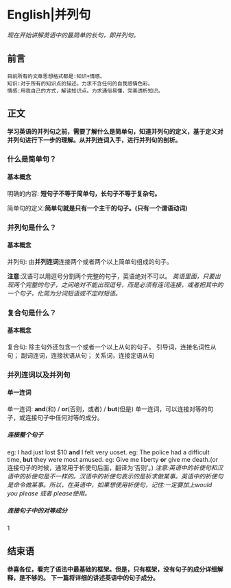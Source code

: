 # English|并列句
*现在开始讲解英语中的最简单的长句，即并列句。*

## 前言
    目前所有的文章思想格式都是:知识+情感。
    知识:对于所有的知识点的描述。力求不含任何的自我感情色彩。
    情感:用我自己的方式，解读知识点。力求通俗易懂，完美透析知识。

## 正文
**学习英语的并列句之前，需要了解什么是简单句，知道并列句的定义，基于定义对并列句进行下一步的理解。从并列连词入手，进行并列句的剖析。**

### 什么是简单句？
#### 基本概念
明确的内容: **短句子不等于简单句，长句子不等于复杂句。**

简单句的定义:**简单句就是只有一个主干的句子。(只有一个谓语动词)**


### 并列句是什么？
#### 基本概念
并列句: 由**并列连词**连接两个或者两个以上简单句组成的句子。

**注意**:汉语可以用逗号分割两个完整的句子，英语绝对不可以。
*英语里面，只要出现两个完整的句子，之间绝对不能出现逗号，而是必须有连词连接，或者把其中的一个句子，化简为分词短语或不定时短语。*


### 复合句是什么？
#### 基本概念
复合句: 除主句外还包含一个或者一个以上从句的句子。
引导词，连接名词性从句；
副词连词，连接状语从句；
关系词，连接定语从句


### 并列连词以及并列句
#### 单一连词
单一连词: **and**(和)  /  **or**(否则，或者)  /  **but**(但是)
单一连词，可以连接对等的句子，或连接句子中任何对等的成分。

##### 连接整个句子
eg: I had just lost $10 **and** I felt very uoset.
eg: The police had a difficult time, **but** they were most amused.
eg: Give me liberty **or** give me death.(or连接句子的时候，通常用于祈使句后面，翻译为‘否则’。)
*注意:英语中的祈使句和汉语中的祈使句是不一样的。汉语中的祈使句表示的是祈求做某事。英语中的祈使句是命令做某事。所以，在英语中，如果想使用祈使句，记住:一定要加上would you please 或者 please使用。*

##### 连接句子中的对等成分
1







    

## 结束语
 **恭喜各位，看完了语法中最基础的框架。但是，只有框架，没有句子的成分详细解释，是不够的。**
**下一篇将详细的讲述英语中的句子成分。**








